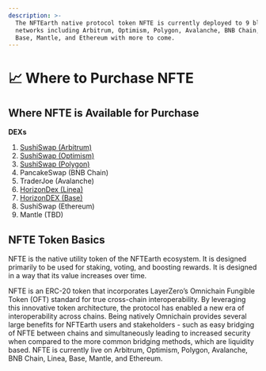 ```yaml
---
description: >-
  The NFTEarth native protocol token NFTE is currently deployed to 9 blockchain
  networks including Arbitrum, Optimism, Polygon, Avalanche, BNB Chain, Linea,
  Base, Mantle, and Ethereum with more to come.
---
```


# 📈 Where to Purchase NFTE

## Where NFTE is Available for Purchase

**DEXs**

1. [SushiSwap (Arbitrum)](https://www.sushi.com/swap?token1=0x51b902f19a56f0c8e409a34a215ad2673edf3284\&fromChainId=42161\&fromCurrency=NATIVE\&toChainId=42161\&toCurrency=0x51B902f19a56F0c8E409a34a215AD2673EDF3284)
2. [SushiSwap (Optimism)](https://www.sushi.com/swap?token1=0x8637725ada78db0674a679cea2a5e0a0869ef4a1)
3. [SushiSwap (Polygon)](https://www.sushi.com/swap?token1=0x492fa53b88614923937b7197c87e0f7f8eeb7b20)
4. PancakeSwap (BNB Chain)
5. TraderJoe (Avalanche)
6. [HorizonDex (Linea)](https://app.horizondex.io/swap?outputCurrency=0x2140ea50bc3b6ac3971f9e9ea93a1442665670e4)
7. [HorizonDEX (Base)](https://app.horizondex.io/swap?outputCurrency=0xc2106ca72996e49bbadcb836eec52b765977fd20)
8. SushiSwap (Ethereum)
9. Mantle (TBD)

## NFTE Token Basics

NFTE is the native utility token of the NFTEarth ecosystem. It is designed primarily to be used for staking, voting, and boosting rewards. It is designed in a way that its value increases over time.

NFTE is an ERC-20 token that incorporates LayerZero’s Omnichain Fungible Token (OFT) standard for true cross-chain interoperability. By leveraging this innovative token architecture, the protocol has enabled a new era of interoperability across chains. Being natively Omnichain provides several large benefits for NFTEarth users and stakeholders - such as easy bridging of NFTE between chains and simultaneously leading to increased security when compared to the more common bridging methods, which are liquidity based. NFTE is currently live on Arbitrum, Optimism, Polygon, Avalanche, BNB Chain, Linea, Base, Mantle, and Ethereum.
